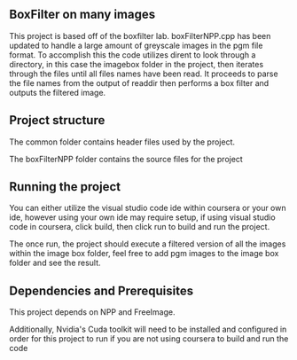 ## BoxFilter on many images

This project is based off of the boxfilter lab. boxFilterNPP.cpp has been updated to handle a large amount of greyscale images in the pgm file format. To accomplish this the code utilizes dirent to look through a directory, in this case the imagebox folder in the project, then iterates through the files until all files names have been read. It proceeds to parse the file names from the output of readdir then performs a box filter and outputs the filtered image.

## Project structure

The common folder contains header files used by the project.

The boxFilterNPP folder contains the source files for the project

## Running the project

You can either utilize the visual studio code ide within coursera or your own ide, however using your own ide may require setup, if using visual  studio code in coursera, click build, then click run to build and run the project.

The once run, the project should execute a filtered version of all the images within the image box folder, feel free to add pgm images to the image box folder and see the result.

## Dependencies and Prerequisites

This project depends on NPP and FreeImage.

Additionally, Nvidia's Cuda toolkit will need to be installed and configured in order for this project to run if you are not using coursera to build and run the code

